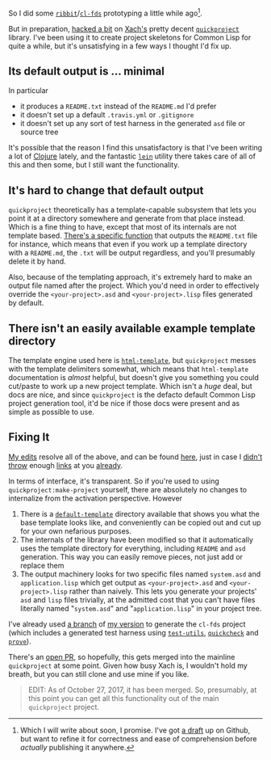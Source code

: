 So I did some [`ribbit`](https://github.com/inaimathi/ribbit)/[`cl-fds`](https://github.com/inaimathi/cl-fds) prototyping a little while ago[^which-i-will-write].

But in preparation, [hacked a bit](https://github.com/inaimathi/quickproject) on [Xach's](https://github.com/xach) pretty decent [`quickproject`](https://github.com/xach/quickproject) library. I've been using it to create project skeletons for Common Lisp for quite a while, but it's unsatisfying in a few ways I thought I'd fix up.

[^which-i-will-write]: Which I will write about soon, I promise. I've got [a draft](https://github.com/inaimathi/langnostic/blob/122cc5d51b80b726233b0739c92ae58d8c201f67/drafts/ribbit.md) up on Github, but want to refine it for correctness and ease of comprehension before _actually_ publishing it anywhere.

## Its default output is ... minimal

In particular

- it produces a `README.txt` instead of the `README.md` I'd prefer
- it doesn't set up a default `.travis.yml` or `.gitignore`
- it doesn't set up any sort of test harness in the generated `asd` file or source tree

It's possible that the reason I find this unsatisfactory is that I've been writing a lot of [Clojure](https://clojure.org/) lately, and the fantastic [`lein`](https://leiningen.org/) utility there takes care of all of this and then some, but I still want the functionality.

## It's hard to change that default output

`quickproject` theoretically has a template-capable subsystem that lets you point it at a directory somewhere and generate from that place instead. Which is a fine thing to have, except that most of its internals are not template based. [There's a specific function](https://github.com/xach/quickproject/blob/a44d324c89a2ac214ace59c9bf339d493c138c30/quickproject.lisp#L75-L79) that outputs the `README.txt` file for instance, which means that even if you work up a template directory with a `README.md`, the `.txt` will be output regardless, and you'll presumably delete it by hand.

Also, because of the templating approach, it's extremely hard to make an output file named after the project. Which you'd need in order to effectively override the `<your-project>.asd` and `<your-project>.lisp` files generated by default.

## There isn't an easily available example template directory

The template engine used here is [`html-template`](http://weitz.de/html-template/), but `quickproject` messes with the template delimiters somewhat, which means that `html-template` documentation is _almost_ helpful, but doesn't give you something you could cut/paste to work up a new project template. Which isn't a _huge_ deal, but docs are nice, and since `quickproject` is the defacto default Common Lisp project generation tool, it'd be nice if those docs were present and as simple as possible to use.

## Fixing It

[My edits](https://github.com/inaimathi/quickproject) resolve all of the above, and can be found [here](https://github.com/inaimathi/quickproject), just in case I [didn't throw](https://github.com/inaimathi/quickproject) enough [links](https://github.com/inaimathi/quickproject) at you [already](https://github.com/inaimathi/quickproject).

In terms of interface, it's transparent. So if you're used to using `quickproject:make-project` yourself, there are absolutely no changes to internalize from the activation perspective. However

1. There is a [`default-template`](https://github.com/inaimathi/quickproject/tree/master/default-template) directory available that shows you what the base template looks like, and conveniently can be copied out and cut up for your own nefarious purposes.
2. The internals of the library have been modified so that it automatically uses the template directory for everything, including `README` and `asd` generation. This way you can easily remove pieces, not just add or replace them
3. The output machinery looks for two specific files named `system.asd` and `application.lisp` which get output as `<your-project>.asd` and `<your-project>.lisp` rather than naively. This lets you generate your projects' `asd` and `lisp` files trivially, at the admitted cost that you can't have files literally named "`system.asd`" and "`application.lisp`" in your project tree.

I've already used [a branch](https://github.com/inaimathi/quickproject/tree/test-integration) of [my version](https://github.com/inaimathi/quickproject) to generate the `cl-fds` project (which includes a generated test harness using [`test-utils`](https://github.com/inaimathi/test-utils), [`quickcheck`](https://github.com/mcandre/cl-quickcheck) and [`prove`](https://github.com/fukamachi/prove/)).

There's an [open PR](https://github.com/xach/quickproject/pull/14), so hopefully, this gets merged into the mainline `quickproject` at some point. Given how busy Xach is, I wouldn't hold my breath, but you can still clone and use mine if you like.

> EDIT:
> As of October 27, 2017, it has been merged. So, presumably, at this point you can get all this functionality out of the main `quickproject` project.
